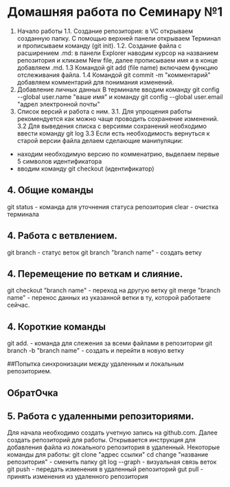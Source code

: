 # Домашняя  работа по Семинару №1
1. Начало работы
1.1. Создание репозитория: в VC открываем созданную папку. С помощью верхней панели открываем Терминал и прописываем команду (git init).
1.2. Создание файла с расширением .md: в панели Explorer наводим курсор на названием репозитория и кликаем New file, далее прописываем имя и в конце добавляем .md.
1.3 Командой git add (file name) включаем функцию отслеживания файла.
1.4 Командой git commit -m "комментарий" добавляем комментарий для понимания изменений.
2. Добавление личных данных
В терминале вводим команду git config --global user.name "ваше имя" и команду git config --global user.email "адрел электронной почты"
3. Список версий и работа с ним.
3.1. Для упрощения работы рекомендуется как можно чаще проводить сохранение изменений.
3.2 Для выведения списка с версиями сохранений необходимо ввести команду git log
3.3 Если есть необходимость вернуться к старой версии файла делаем сделающие манипуляции:
- находим необходимую версию по комменатрию, выделаем первые 5 символов идентификатора
- вводим команду git checkout (идентификатор)

## 4. Общие команды
git status - команда для уточнения статуса репозитория
clear - очистка терминала
## 4. Работа с ветвлением.
git branch - статус веток
git branch "branch name" - создать ветку
## 4. Перемещение по веткам и слияние.
git checkout "branch name" - переход на другую ветку
git merge "branch name" - перенос данных из указанной ветки в ту, которой работаете сейчас.
## 4. Короткие команды
git add. - команда для слежения за всеми файлами в репозитории
git branch -b "branch name" - создать и перейти в новую ветку


##Попытка синхронизации между удаленным и локальным репозиторием.
## ОбратОчка

## 5. Работа с удаленными репозиториями.
Для начала необходимо создать учетную запись на github.com. Далее создать репозиторий для работы. Открывается инструкция для добавления файла из локального репозитория в удаленный.
Некоторые команды для работы:
git clone "адрес ссылки"
cd change "название репозитория" - сменить папку
git log --graph - визуальная связь веток
git push - передать изменения в удаленный репозиторий
gut pull - принять изменения из удаленного репозитория
